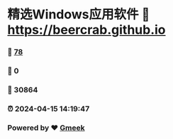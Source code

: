 # 精选Windows应用软件 :link: https://beercrab.github.io 
### :page_facing_up: [78](https://beercrab.github.io/tag.html) 
### :speech_balloon: 0 
### :hibiscus: 30864 
### :alarm_clock: 2024-04-15 14:19:47 
### Powered by :heart: [Gmeek](https://github.com/Meekdai/Gmeek)
